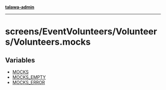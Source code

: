 [**talawa-admin**](../../../../README.md)

***

# screens/EventVolunteers/Volunteers/Volunteers.mocks

## Variables

- [MOCKS](variables/MOCKS.md)
- [MOCKS\_EMPTY](variables/MOCKS_EMPTY.md)
- [MOCKS\_ERROR](variables/MOCKS_ERROR.md)
